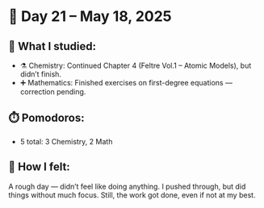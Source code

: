 # 📅 Day 21 – May 18, 2025

## 📘 What I studied:
- ⚗️ Chemistry: Continued Chapter 4 (Feltre Vol.1 – Atomic Models), but didn’t finish.
- ➕ Mathematics: Finished exercises on first-degree equations — correction pending.

## ⏱️ Pomodoros:
- 5 total: 3 Chemistry, 2 Math

## 🧠 How I felt:
A rough day — didn’t feel like doing anything. I pushed through, but did things without much focus. Still, the work got done, even if not at my best.
